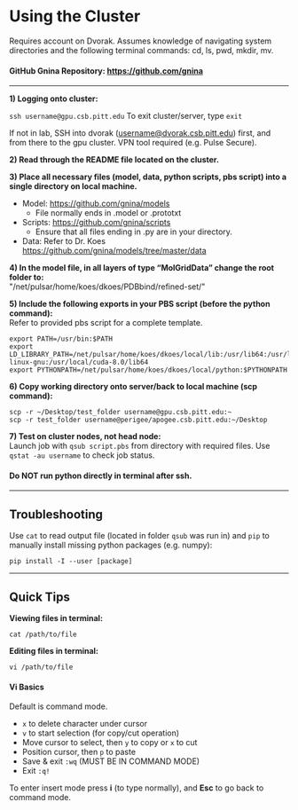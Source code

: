 # Using the Cluster

Requires account on Dvorak. Assumes knowledge of navigating system directories and the following terminal commands: cd, ls, pwd, mkdir, mv.

#### GitHub Gnina Repository: https://github.com/gnina
_____
**1) Logging onto cluster:**

`ssh username@gpu.csb.pitt.edu`
To exit cluster/server, type `exit`

If not in lab, SSH into dvorak (username@dvorak.csb.pitt.edu) first, and from there to the gpu cluster. VPN tool required (e.g. Pulse Secure).

**2) Read through the README file located on the cluster.**

**3) Place all necessary files (model, data, python scripts, pbs script) into a single directory on local machine.**

* Model: https://github.com/gnina/models
  * File normally ends in .model or .prototxt
* Scripts: https://github.com/gnina/scripts
  * Ensure that all files ending in .py are in your directory.
* Data: Refer to Dr. Koes
https://github.com/gnina/models/tree/master/data

**4) In the model file, in all layers of type “MolGridData” change the root folder to:**  
"/net/pulsar/home/koes/dkoes/PDBbind/refined-set/"


**5) Include the following exports in your PBS script (before the python command):**  
Refer to provided pbs script for a complete template.


```
export PATH=/usr/bin:$PATH
export LD_LIBRARY_PATH=/net/pulsar/home/koes/dkoes/local/lib:/usr/lib64:/usr/lib/x86_64-linux-gnu:/usr/local/cuda-8.0/lib64
export PYTHONPATH=/net/pulsar/home/koes/dkoes/local/python:$PYTHONPATH
```

**6) Copy working directory onto server/back to local machine (scp command):**
```
scp -r ~/Desktop/test_folder username@gpu.csb.pitt.edu:~
scp -r test_folder username@perigee/apogee.csb.pitt.edu:~/Desktop
```

**7) Test on cluster nodes, not head node:**  
Launch job with `qsub script.pbs` from directory with required files. Use `qstat -au username` to check job status.

#### Do NOT run python directly in terminal after ssh.

_____

## Troubleshooting

Use `cat` to read output file (located in folder `qsub` was run in) and `pip` to manually install missing python packages (e.g. numpy):
```
pip install -I --user [package]
```
_____

## Quick Tips
**Viewing files in terminal:**
```
cat /path/to/file
```
**Editing files in terminal:**
```
vi /path/to/file
```

#### Vi Basics
Default is command mode.
* `x` to delete character under cursor
* `v` to start selection (for copy/cut operation)
* Move cursor to select, then `y` to copy or `x` to cut
* Position cursor, then `p` to paste
* Save & exit `:wq` (MUST BE IN COMMAND MODE)
* Exit `:q!`

To enter insert mode press **i** (to type normally), and **Esc** to go back to command mode.

